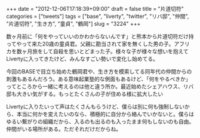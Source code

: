 +++
date = "2012-12-06T17:18:39+09:00"
draft = false
title = "片道切符"
categories = ["tweets"]
tags = ["base", "liverty", "twitter", "リバ邸", "仲間", "片道切符", "生き方", "童貞", "鶴岡"]
slug = "3224"
+++

数ヶ月前に「何をやっていいのかわからないんです」と熊本から片道切符だけ持ってやって来た20歳の童貞君。父親に勘当されて家を無くした男の子。アフリカを数ヶ月旅をして自殺を思いとどまった子。様々な子が様々な想いを抱えてLivertyに入ってきたけど、みんなすごい勢いで変化し始めてる。

今回のBASEで目立ち始めた鶴岡君や、生き方を模索してる同年代の仲間からの刺激もあるんだろう。ある意味起業塾的な側面もあるけど、「何をやるべきか」ってところから一緒に考えるのは他と違う所か。最近始めたシェアハウス、リバ邸も大きい気がする。もっとたくさんの子が住める様に拡大したい

Livertyに入りたいって声はたくさんもらうけど、僕らは別に何も強制しないから、本当に何かを変えたいのなら、積極的に自分から絡んでいかないと。僕らはゆるい繋がりの組織だから、入るのも出るのも入ったまま何もしないのも自由。仲間がいる場所がある。ただそれだけだからね。
